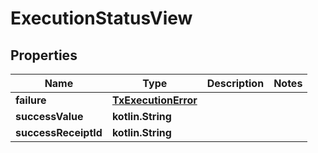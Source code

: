 
# ExecutionStatusView

## Properties
| Name | Type | Description | Notes |
| ------------ | ------------- | ------------- | ------------- |
| **failure** | [**TxExecutionError**](TxExecutionError.md) |  |  |
| **successValue** | **kotlin.String** |  |  |
| **successReceiptId** | **kotlin.String** |  |  |



